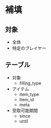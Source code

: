 # 補填

## 対象
- 全体
- 特定のプレイヤー

## テーブル
- 対象
  - filling_type
- アイテム
  - item_type
  - item_id
  - meta
- 受取可能期間
  - since
  - until
